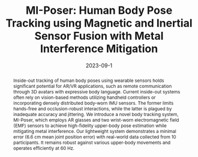 ---
abstract: 'Inside-out tracking of human body poses using wearable sensors holds significant
  potential for AR/VR applications, such as remote communication through 3D avatars
  with expressive body language. Current inside-out systems often rely on vision-based
  methods utilizing handheld controllers or incorporating densely distributed body-worn
  IMU sensors. The former limits hands-free and occlusion-robust interactions, while
  the latter is plagued by inadequate accuracy and jittering. We introduce a novel
  body tracking system, MI-Poser, which employs AR glasses and two wrist-worn electromagnetic
  field (EMF) sensors to achieve high-fidelity upper-body pose estimation while mitigating
  metal interference. Our lightweight system demonstrates a minimal error (6.6 cm
  mean joint position error) with real-world data collected from 10 participants.
  It remains robust against various upper-body movements and operates efficiently
  at 60 Hz. '
authors:
- arakawa
- Bing Zhou
- Gurunandan Krishnan
- goel
- Shree K. Nayar
bibtex: '@inproceedings{Arakawa2023,

  title={MI-Poser: Human Body Pose Tracking using Magnetic and Inertial Sensor Fusion
  with Metal Interference Mitigation},

  author={Riku Arakawa, Bing Zhou,  Gurunandan Krishnan, Mayank Goel, Shree K. Nayar,
  },

  booktitle={Proceedings of the ACM on Interactive, Mobile, Wearable, and Ubiquitous
  Technologies (IMWUT)},

  year={2023}

  }'
blurb: Human Body Pose Tracking Using Magnetic and Inertial Sensor Fusion
category: interaction
citation: 'Riku Arakawa,Bing Zhou, Gurunandan Krishnan,Mayank Goel,Shree K. Nayar.
  2023. MI-Poser: Human Body Pose Tracking using Magnetic and Inertial Sensor Fusion
  with Metal Interference Mitigation. Proceedings of the ACM on Interactive, Mobile,
  Wearable, and Ubiquitous Technologies (IMWUT).'
conference: Proceedings of the ACM on Interactive, Mobile, Wearable, and Ubiquitous
  Technologies (IMWUT)
date: 2023-09-1
image: /images/pubs/miposer.png
name: MI-Poser
onhomepage: false
pdf: /pdfs/miposer.pdf
thumbnail: /images/pubs/miposer.png
title: 'MI-Poser: Human Body Pose Tracking using Magnetic and Inertial Sensor Fusion
  with Metal Interference Mitigation'
video: https://youtu.be/bzklMFw6FEU
video_embed: <iframe width="560" height="315" src="https://www.youtube.com/embed/bzklMFw6FEU"
  frameborder="0" allowfullscreen></iframe>
year: '2023'
---